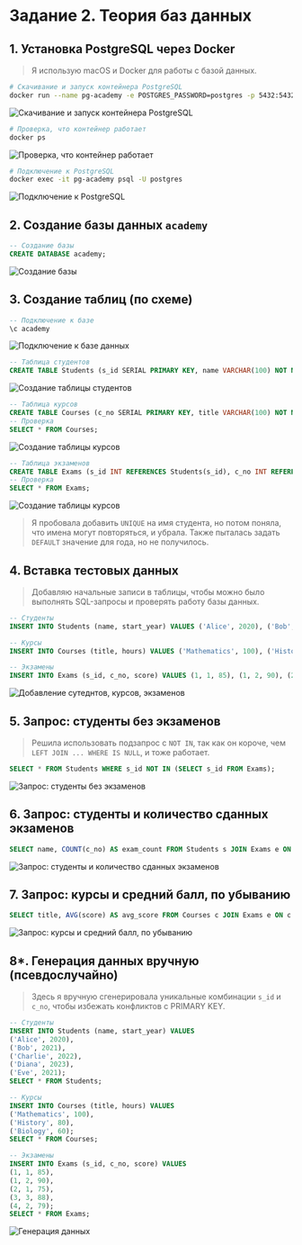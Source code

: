 # Задание 2. Теория баз данных

## 1. Установка PostgreSQL через Docker

> Я использую macOS и Docker для работы с базой данных.

```bash
# Скачивание и запуск контейнера PostgreSQL
docker run --name pg-academy -e POSTGRES_PASSWORD=postgres -p 5432:5432 -d postgres
```
![Скачивание и запуск контейнера PostgreSQL](screenshots/docker_run.png)

```bash
# Проверка, что контейнер работает
docker ps
```
![Проверка, что контейнер работает](screenshots/docker_ps.png)

```bash
# Подключение к PostgreSQL
docker exec -it pg-academy psql -U postgres
```
![Подключение к PostgreSQL](screenshots/docker_exec.png)

## 2. Создание базы данных `academy`

```sql
-- Создание базы
CREATE DATABASE academy;
```
![Создание базы](screenshots/create_database.png)

## 3. Создание таблиц (по схеме)

```sql
-- Подключение к базе
\c academy
```
![Подключение к базе данных](screenshots/connect_database.png)

```sql
-- Таблица студентов
CREATE TABLE Students (s_id SERIAL PRIMARY KEY, name VARCHAR(100) NOT NULL, start_year INT CHECK (start_year >= 1900 AND start_year <= EXTRACT(YEAR FROM CURRENT_DATE)));
```
![Создание таблицы студентов](screenshots/create_table.png)

```sql
-- Таблица курсов
CREATE TABLE Courses (c_no SERIAL PRIMARY KEY, title VARCHAR(100) NOT NULL, hours INT CHECK (hours > 0));
-- Проверка
SELECT * FROM Courses;
```
![Создание таблицы курсов](screenshots/create_table_courses.png)

```sql
-- Таблица экзаменов
CREATE TABLE Exams (s_id INT REFERENCES Students(s_id), c_no INT REFERENCES Courses(c_no), score INT CHECK (score >= 0 AND score <= 100), PRIMARY KEY (s_id, c_no));
-- Проверка
SELECT * FROM Exams;
```
![Создание таблицы курсов](screenshots/create_table_exams.png)

> Я пробовала добавить `UNIQUE` на имя студента, но потом поняла, что имена могут повторяться, и убрала. Также пыталась задать `DEFAULT` значение для года, но не получилось.

## 4. Вставка тестовых данных

> Добавляю начальные записи в таблицы, чтобы можно было выполнять SQL-запросы и проверять работу базы данных.

```sql
-- Студенты
INSERT INTO Students (name, start_year) VALUES ('Alice', 2020), ('Bob', 2021), ('Charlie', 2022); SELECT * FROM Students;

-- Курсы
INSERT INTO Courses (title, hours) VALUES ('Mathematics', 100), ('History', 80); SELECT * FROM Courses;

-- Экзамены
INSERT INTO Exams (s_id, c_no, score) VALUES (1, 1, 85), (1, 2, 90), (2, 1, 75); SELECT * FROM Exams;
```
![Добавление сутеднтов, курсов, экзаменов](screenshots/create_insert.png)

## 5. Запрос: студенты без экзаменов

> Решила использовать подзапрос с `NOT IN`, так как он короче, чем `LEFT JOIN ... WHERE IS NULL`, и тоже работает.

```sql
SELECT * FROM Students WHERE s_id NOT IN (SELECT s_id FROM Exams);
```
![Запрос: студенты без экзаменов](screenshots/select_students_without_exams.png)

## 6. Запрос: студенты и количество сданных экзаменов

```sql
SELECT name, COUNT(c_no) AS exam_count FROM Students s JOIN Exams e ON s.s_id = e.s_id GROUP BY name HAVING COUNT(c_no) > 0;
```
![Запрос: студенты и количество сданных экзаменов](screenshots/select_students_with_exams.png)


## 7. Запрос: курсы и средний балл, по убыванию

```sql
SELECT title, AVG(score) AS avg_score FROM Courses c JOIN Exams e ON c.c_no = e.c_no GROUP BY title ORDER BY avg_score DESC;
```
![Запрос: курсы и средний балл, по убыванию](screenshots/select_title_courses.png)

## 8*. Генерация данных вручную (псевдослучайно)

> Здесь я вручную сгенерировала уникальные комбинации `s_id` и `c_no`, чтобы избежать конфликтов с PRIMARY KEY.

```sql
-- Студенты
INSERT INTO Students (name, start_year) VALUES 
('Alice', 2020), 
('Bob', 2021), 
('Charlie', 2022), 
('Diana', 2023), 
('Eve', 2021);
SELECT * FROM Students;

-- Курсы
INSERT INTO Courses (title, hours) VALUES 
('Mathematics', 100), 
('History', 80), 
('Biology', 60);
SELECT * FROM Courses;

-- Экзамены
INSERT INTO Exams (s_id, c_no, score) VALUES 
(1, 1, 85), 
(1, 2, 90), 
(2, 1, 75), 
(3, 3, 88), 
(4, 2, 79);
SELECT * FROM Exams;
```
![Генерация данных](screenshots/insert_into_students_courses_exams.png)
